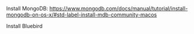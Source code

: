 Install MongoDB: https://www.mongodb.com/docs/manual/tutorial/install-mongodb-on-os-x/#std-label-install-mdb-community-macos

Install Bluebird